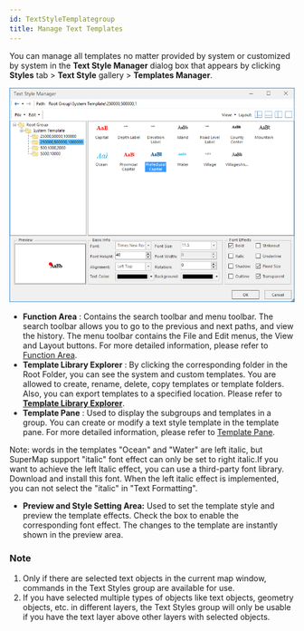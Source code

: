```yaml
---
id: TextStyleTemplategroup
title: Manage Text Templates
---
```

You can manage all templates no matter provided by system or customized by system in the **Text Style Manager** dialog box that appears by clicking **Styles** tab > **Text Style** gallery > **Templates Manager**.

![](img/TemplateManager.png)  
  
  * **Function Area** : Contains the search toolbar and menu toolbar. The search toolbar allows you to go to the previous and next paths, and view the history. The menu toolbar contains the File and Edit menus, the View and Layout buttons. For more detailed information, please refer to [Function Area](TextStyleManageFunction).
  * **Template Library Explorer** : By clicking the corresponding folder in the Root Folder, you can see the system and custom templates. You are allowed to create, rename, delete, copy templates or template folders. Also, you can export templates to a specified location. Please refer to [**Template Library Explorer**](TextStyleFolderMange).
  * **Template Pane** : Used to display the subgroups and templates in a group. You can create or modify a text style template in the template pane. For more detailed information, please refer to [Template Pane](TextStyleMangeBrowse). 

Note: words in the templates "Ocean" and "Water" are left italic, but SuperMap
support "italic" font effect can only be set to right italic.If you want to
achieve the left Italic effect, you can use a third-party font library. Download and install this font. When the left
italic effect is implemented, you can not select the "italic" in "Text
Formatting".

  * **Preview and Style Setting Area:** Used to set the template style and preview the template effects. Check the box to enable the corresponding font effect. The changes to the template are instantly shown in the preview area. 

### Note

  1. Only if there are selected text objects in the current map window, commands in the Text Styles group are available for use.
  2. If you have selected multiple types of objects like text objects, geometry objects, etc. in different layers, the Text Styles group will only be usable if you have the text layer above other layers with selected objects.

